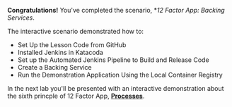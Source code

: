 **Congratulations!** You've completed the scenario, **12 Factor App: Backing Services*.


The interactive scenario demonstrated how to:

* Set Up the Lesson Code from GitHub
* Installed Jenkins in Katacoda
* Set up the Automated Jenkins Pipeline to Build and Release Code
* Create a Backing Service
* Run the Demonstration Application Using the Local Container Registry


In the next lab you'll be presented with an interactive demonstration about the sixth princple of 12 Factor App, **[Processes](https://12factor.net/processes)**.